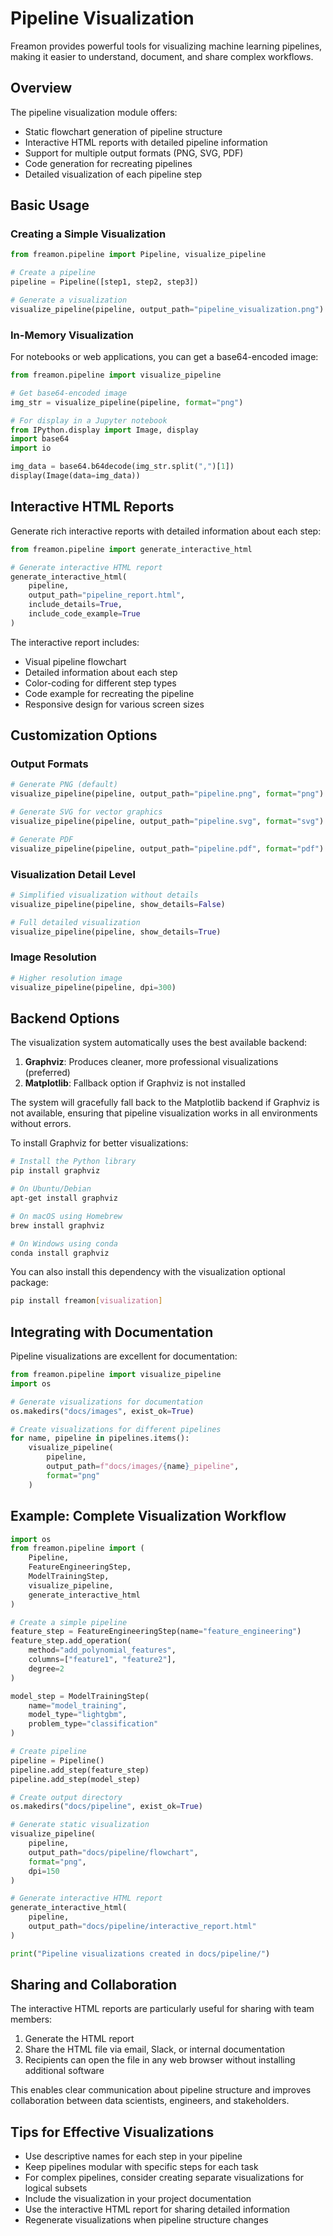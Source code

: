 # Pipeline Visualization

Freamon provides powerful tools for visualizing machine learning pipelines, making it easier to understand, document, and share complex workflows.

## Overview

The pipeline visualization module offers:

- Static flowchart generation of pipeline structure
- Interactive HTML reports with detailed pipeline information
- Support for multiple output formats (PNG, SVG, PDF)
- Code generation for recreating pipelines
- Detailed visualization of each pipeline step

## Basic Usage

### Creating a Simple Visualization

```python
from freamon.pipeline import Pipeline, visualize_pipeline

# Create a pipeline
pipeline = Pipeline([step1, step2, step3])

# Generate a visualization
visualize_pipeline(pipeline, output_path="pipeline_visualization.png")
```

### In-Memory Visualization

For notebooks or web applications, you can get a base64-encoded image:

```python
from freamon.pipeline import visualize_pipeline

# Get base64-encoded image
img_str = visualize_pipeline(pipeline, format="png")

# For display in a Jupyter notebook
from IPython.display import Image, display
import base64
import io

img_data = base64.b64decode(img_str.split(",")[1])
display(Image(data=img_data))
```

## Interactive HTML Reports

Generate rich interactive reports with detailed information about each step:

```python
from freamon.pipeline import generate_interactive_html

# Generate interactive HTML report
generate_interactive_html(
    pipeline, 
    output_path="pipeline_report.html",
    include_details=True,
    include_code_example=True
)
```

The interactive report includes:
- Visual pipeline flowchart
- Detailed information about each step
- Color-coding for different step types
- Code example for recreating the pipeline
- Responsive design for various screen sizes

## Customization Options

### Output Formats

```python
# Generate PNG (default)
visualize_pipeline(pipeline, output_path="pipeline.png", format="png")

# Generate SVG for vector graphics
visualize_pipeline(pipeline, output_path="pipeline.svg", format="svg")

# Generate PDF
visualize_pipeline(pipeline, output_path="pipeline.pdf", format="pdf")
```

### Visualization Detail Level

```python
# Simplified visualization without details
visualize_pipeline(pipeline, show_details=False)

# Full detailed visualization
visualize_pipeline(pipeline, show_details=True)
```

### Image Resolution

```python
# Higher resolution image
visualize_pipeline(pipeline, dpi=300)
```

## Backend Options

The visualization system automatically uses the best available backend:

1. **Graphviz**: Produces cleaner, more professional visualizations (preferred)
2. **Matplotlib**: Fallback option if Graphviz is not installed

The system will gracefully fall back to the Matplotlib backend if Graphviz is not available, ensuring that pipeline visualization works in all environments without errors.

To install Graphviz for better visualizations:

```bash
# Install the Python library
pip install graphviz

# On Ubuntu/Debian
apt-get install graphviz

# On macOS using Homebrew
brew install graphviz

# On Windows using conda
conda install graphviz
```

You can also install this dependency with the visualization optional package:

```bash
pip install freamon[visualization]
```

## Integrating with Documentation

Pipeline visualizations are excellent for documentation:

```python
from freamon.pipeline import visualize_pipeline
import os

# Generate visualizations for documentation
os.makedirs("docs/images", exist_ok=True)

# Create visualizations for different pipelines
for name, pipeline in pipelines.items():
    visualize_pipeline(
        pipeline,
        output_path=f"docs/images/{name}_pipeline",
        format="png"
    )
```

## Example: Complete Visualization Workflow

```python
import os
from freamon.pipeline import (
    Pipeline,
    FeatureEngineeringStep,
    ModelTrainingStep,
    visualize_pipeline,
    generate_interactive_html
)

# Create a simple pipeline
feature_step = FeatureEngineeringStep(name="feature_engineering")
feature_step.add_operation(
    method="add_polynomial_features",
    columns=["feature1", "feature2"],
    degree=2
)

model_step = ModelTrainingStep(
    name="model_training",
    model_type="lightgbm",
    problem_type="classification"
)

# Create pipeline
pipeline = Pipeline()
pipeline.add_step(feature_step)
pipeline.add_step(model_step)

# Create output directory
os.makedirs("docs/pipeline", exist_ok=True)

# Generate static visualization
visualize_pipeline(
    pipeline,
    output_path="docs/pipeline/flowchart",
    format="png",
    dpi=150
)

# Generate interactive HTML report
generate_interactive_html(
    pipeline,
    output_path="docs/pipeline/interactive_report.html"
)

print("Pipeline visualizations created in docs/pipeline/")
```

## Sharing and Collaboration

The interactive HTML reports are particularly useful for sharing with team members:

1. Generate the HTML report
2. Share the HTML file via email, Slack, or internal documentation
3. Recipients can open the file in any web browser without installing additional software

This enables clear communication about pipeline structure and improves collaboration between data scientists, engineers, and stakeholders.

## Tips for Effective Visualizations

- Use descriptive names for each step in your pipeline
- Keep pipelines modular with specific steps for each task
- For complex pipelines, consider creating separate visualizations for logical subsets
- Include the visualization in your project documentation
- Use the interactive HTML report for sharing detailed information
- Regenerate visualizations when pipeline structure changes
